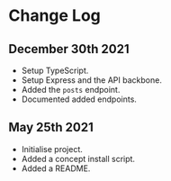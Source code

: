 # Change Log

## December 30th 2021
- Setup TypeScript.
- Setup Express and the API backbone.
- Added the ``posts`` endpoint.
- Documented added endpoints.

## May 25th 2021
- Initialise project.
- Added a concept install script.
- Added a README.
